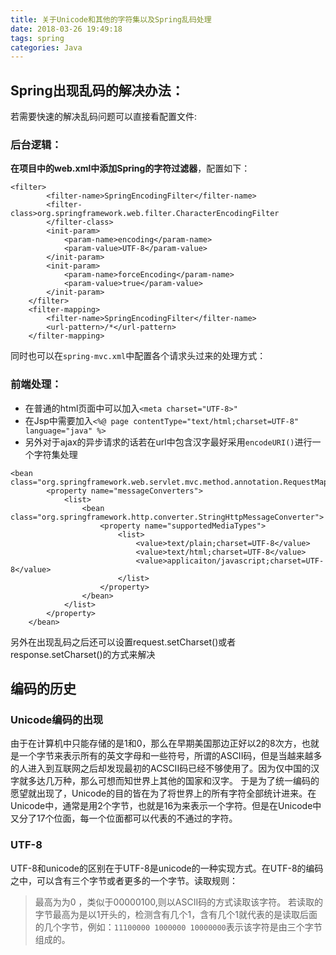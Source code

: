```yaml
---
title: 关于Unicode和其他的字符集以及Spring乱码处理
date: 2018-03-26 19:49:18
tags: spring
categories: Java
---
```


## Spring出现乱码的解决办法：
若需要快速的解决乱码问题可以直接看配置文件:
### 后台逻辑：
**在项目中的web.xml中添加Spring的字符过滤器**，配置如下：
```
<filter>
        <filter-name>SpringEncodingFilter</filter-name>
        <filter-class>org.springframework.web.filter.CharacterEncodingFilter
        </filter-class>
        <init-param>
            <param-name>encoding</param-name>
            <param-value>UTF-8</param-value>
        </init-param>
        <init-param>
            <param-name>forceEncoding</param-name>
            <param-value>true</param-value>
        </init-param>
    </filter>
    <filter-mapping>
        <filter-name>SpringEncodingFilter</filter-name>
        <url-pattern>/*</url-pattern>
    </filter-mapping>
```
同时也可以在`spring-mvc.xml`中配置各个请求头过来的处理方式：

### 前端处理：
* 在普通的html页面中可以加入`<meta charset="UTF-8>"`
* 在Jsp中需要加入`<%@ page contentType="text/html;charset=UTF-8" language="java" %>`
* 另外对于ajax的异步请求的话若在url中包含汉字最好采用`encodeURI()`进行一个字符集处理




```
<bean class="org.springframework.web.servlet.mvc.method.annotation.RequestMappingHandlerAdapter">
        <property name="messageConverters">
            <list>
                <bean class="org.springframework.http.converter.StringHttpMessageConverter">
                    <property name="supportedMediaTypes">
                        <list>
                            <value>text/plain;charset=UTF-8</value>
                            <value>text/html;charset=UTF-8</value>
                            <value>applicaiton/javascript;charset=UTF-8</value>
                        </list>
                    </property>
                </bean>
            </list>
        </property>
    </bean>
```
另外在出现乱码之后还可以设置request.setCharset()或者response.setCharset()的方式来解决
## 编码的历史
### Unicode编码的出现
由于在计算机中只能存储的是1和0，那么在早期美国那边正好以2的8次方，也就是一个字节来表示所有的英文字母和一些符号，所谓的ASCII码，但是当越来越多的人进入到互联网之后却发现最初的ACSCII码已经不够使用了。因为仅中国的汉字就多达几万种，那么可想而知世界上其他的国家和汉字。
于是为了统一编码的愿望就出现了，Unicode的目的皆在为了将世界上的所有字符全部统计进来。在Unicode中，通常是用2个字节，也就是16为来表示一个字符。但是在Unicode中又分了17个位面，每一个位面都可以代表的不通过的字符。
### UTF-8
UTF-8和unicode的区别在于UTF-8是unicode的一种实现方式。在UTF-8的编码之中，可以含有三个字节或者更多的一个字节。读取规则：
> 最高为为0 ，类似于00000100,则以ASCII码的方式读取该字符。
  若读取的字节最高为是以1开头的，检测含有几个1，含有几个1就代表的是读取后面的几个字节，例如：`11100000 1000000 10000000`表示该字符是由三个字节组成的。



